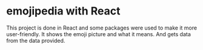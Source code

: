 # emojipedia with React
 This project is done in React and some packages were used to make it more user-friendly. It shows the emoji picture and what it means. And gets data from the data provided.
